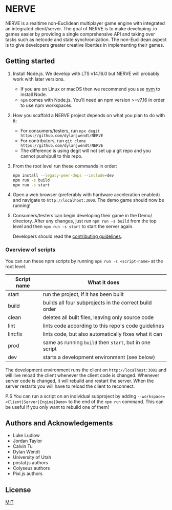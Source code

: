 # NERVE

NERVE is a realtime non-Euclidean multiplayer game engine with integrated an integrated client/server.
The goal of NERVE is to make developing .io games easier by providing a single comprehensive API and taking over tasks
such as netcode and state synchronization. The non-Euclidean aspect is to give developers greater creative liberties in
implementing their games.

## Getting started

1. Install Node.js. We develop with LTS v14.16.0 but NERVE will probably work with later versions.
    * If you are on Linux or macOS then we recommend you use [nvm](https://github.com/nvm-sh/nvm) to install Node.
    * `npm` comes with Node.js. You'll need an npm version >=v7.16 in order to use npm workspaces.

2. How you scaffold a NERVE project depends on what you plan to do with it:
    * For consumers/testers, run `npx degit https://github.com/dylanjwendt/NERVE`
    * For contributors, run `git clone https://github.com/dylanjwendt/NERVE`
    * The difference is using degit will not set up a git repo and you cannot push/pull to this repo.

3. From the root level run these commands in order:
    ```bash
    npm install --legacy-peer-deps --include=dev
    npm run -s build
    npm run -s start
    ```

4. Open a web browser (preferably with hardware acceleration enabled) and navigate to `http://localhost:3000`.
The demo game should now be running!

5. Consumers/testers can begin developing their game in the Demo/ directory. After any changes, just run
   `npm run -s build` from the top level and then `npm run -s start` to start the server again.
   
   Developers should read the [contributing guidelines](./CONTRIBUTING.md).

### Overview of scripts
You can run these npm scripts by running `npm run -s <script-name>` at the root level.

| Script name | What it does                                            |
| ----------- | ------------------------------------------------------- |
| start       | run the project, if it has been built                   |
| build       | builds all four subprojects in the correct build order  |
| clean       | deletes all built files, leaving only source code       |
| lint        | lints code according to this repo's code guidelines     |
| lint:fix    | lints code, but also automatically fixes what it can    |
| prod        | same as running `build` then `start`, but in one script |
| dev         | starts a development environment (see below)            |

The development environment runs the client on `http://localhost:3001` and will live reload the client whenever the
client code is changed. Whenever server code is changed, it will rebuild and restart the server. When the server
restarts you will have to reload the client to reconnect.

P.S You can run a script on an individual subproject by adding `--workspace=<Client|Server|Engine|Demo>` to the end of
the `npm run` command. This can be useful if you only want to rebuild one of them!

## Authors and Acknowledgements

* Luke Ludlow
* Jordan Taylor
* Calvin Tu
* Dylan Wendt
* University of Utah
* postal.js authors
* Colyseus authors
* Pixi.js authors

## License
[MIT](./LICENSE.md)

